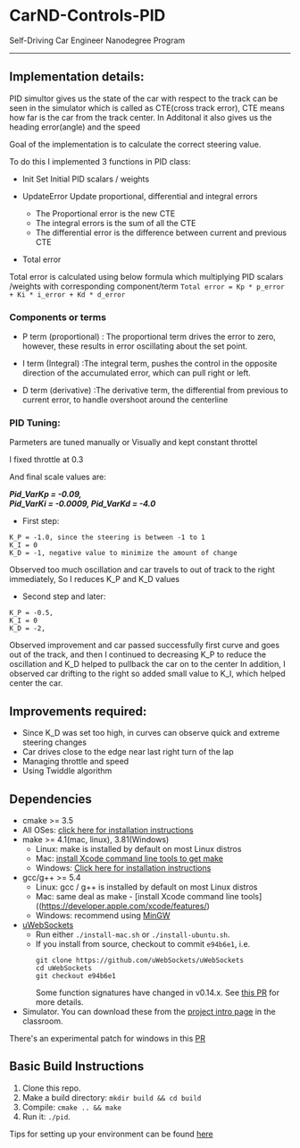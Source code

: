 # CarND-Controls-PID
Self-Driving Car Engineer Nanodegree Program

---
## Implementation details:

PID simultor gives us the state of the car with respect to the track can be seen in the simulator which
is called as CTE(cross track error), CTE means how far is the car from the track center.
In Additonal it also gives us the heading error(angle) and the speed

Goal of the implementation is to calculate the correct steering value.

To do this I implemented 3 functions in PID class:

* Init
Set Initial PID scalars / weights

* UpdateError 
Update proportional, differential and integral errors

  * The Proportional error is the new CTE
  * The integral errors is the sum of all the CTE 
  * The differential error is the difference between current and previous CTE


* Total error

Total error is calculated using below formula which multiplying PID scalars /weights with corresponding component/term
    ```
    Total error = Kp * p_error + Ki * i_error + Kd * d_error
    ```

### Components or terms

  * P term (proportional) :
  The proportional term drives the error to zero, however, these results in error oscillating about the set point.

  * I term (Integral) :The integral term, pushes the control in the opposite direction of the accumulated error, which can pull right or left.

  * D term (derivative) :The derivative term, the differential from previous to current error, to handle overshoot around the centerline


### PID Tuning:
Parmeters are tuned manually or Visually and kept constant throttel

I fixed throttle at 0.3

And final scale values are:

***Pid_VarKp = -0.09, 	
Pid_VarKi = -0.0009, 
Pid_VarKd = -4.0***

* First step: 	
```
K_P = -1.0, since the steering is between -1 to 1 
K_I = 0
K_D = -1, negative value to minimize the amount of change 
```

Observed too much oscillation and car travels to out of track to the right immediately,
So I reduces K_P and K_D values 

* Second step and later:	
```
K_P = -0.5, 
K_I = 0
K_D = -2, 
```

Observed improvement and car passed successfully first curve and goes out of the track, and then I continued to decreasing K_P to reduce the oscillation and K_D helped to pullback the car on to the center
In addition, I observed car drifting to the right so added small value to K_I, which helped center the car.

## Improvements required:
*	Since K_D was set too high, in curves can observe quick and extreme steering changes
*	Car drives close to the edge near last right turn of the lap 
*	Managing throttle and speed
*	Using Twiddle algorithm


## Dependencies

* cmake >= 3.5
 * All OSes: [click here for installation instructions](https://cmake.org/install/)
* make >= 4.1(mac, linux), 3.81(Windows)
  * Linux: make is installed by default on most Linux distros
  * Mac: [install Xcode command line tools to get make](https://developer.apple.com/xcode/features/)
  * Windows: [Click here for installation instructions](http://gnuwin32.sourceforge.net/packages/make.htm)
* gcc/g++ >= 5.4
  * Linux: gcc / g++ is installed by default on most Linux distros
  * Mac: same deal as make - [install Xcode command line tools]((https://developer.apple.com/xcode/features/)
  * Windows: recommend using [MinGW](http://www.mingw.org/)
* [uWebSockets](https://github.com/uWebSockets/uWebSockets)
  * Run either `./install-mac.sh` or `./install-ubuntu.sh`.
  * If you install from source, checkout to commit `e94b6e1`, i.e.
    ```
    git clone https://github.com/uWebSockets/uWebSockets 
    cd uWebSockets
    git checkout e94b6e1
    ```
    Some function signatures have changed in v0.14.x. See [this PR](https://github.com/udacity/CarND-MPC-Project/pull/3) for more details.
* Simulator. You can download these from the [project intro page](https://github.com/udacity/self-driving-car-sim/releases) in the classroom.

There's an experimental patch for windows in this [PR](https://github.com/udacity/CarND-PID-Control-Project/pull/3)

## Basic Build Instructions

1. Clone this repo.
2. Make a build directory: `mkdir build && cd build`
3. Compile: `cmake .. && make`
4. Run it: `./pid`. 

Tips for setting up your environment can be found [here](https://classroom.udacity.com/nanodegrees/nd013/parts/40f38239-66b6-46ec-ae68-03afd8a601c8/modules/0949fca6-b379-42af-a919-ee50aa304e6a/lessons/f758c44c-5e40-4e01-93b5-1a82aa4e044f/concepts/23d376c7-0195-4276-bdf0-e02f1f3c665d)

